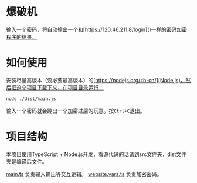 # 爆破机
输入一个密码，将自动输出一个和[https://120.46.211.8/login]()一样的密码加密程序的结果。

# 如何使用
安装尽量高版本（没必要最高版本）的[https://nodejs.org/zh-cn/](Node.js)，然后把这个项目下载下来，在项目目录运行：
```bash
node ./dist/main.js
```
输入一个密码就会蹦出一个加密过后的玩意。按`Ctrl+C`退出。

# 项目结构
本项目使用TypeScript + Node.js开发，看源代码的话请到src文件夹，dist文件夹是编译后文件。

[main.ts](./src/main.ts) 负责输入输出等交互逻辑。
[website.vars.ts](./src/website.vars.ts) 负责加密密码。
